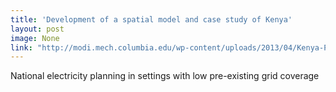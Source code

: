 ```yaml
---
title: 'Development of a spatial model and case study of Kenya'
layout: post
image: None
link: "http://modi.mech.columbia.edu/wp-content/uploads/2013/04/Kenya-Paper-Energy-Policy-journal-version.pdf"
---
```


 National electricity planning in settings with low pre-existing grid coverage
